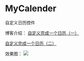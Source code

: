 # MyCalender
自定义日历控件

博客介绍：
[自定义完成一个日历（一）](http://blog.csdn.net/mingyunxiaohai/article/details/73549020)

[自定义完成一个日历（二）](http://blog.csdn.net/mingyunxiaohai/article/details/73650135)

效果图：
![](https://github.com/chsmy/MyCalender/blob/master/202.gif)